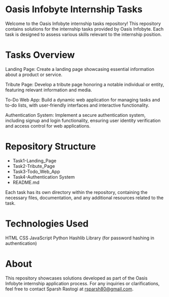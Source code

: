 # Oasis Infobyte Internship Tasks

Welcome to the Oasis Infobyte internship tasks repository! This repository contains solutions for the internship tasks provided by Oasis Infobyte. Each task is designed to assess various skills relevant to the internship position.

# Tasks Overview

Landing Page:
Create a landing page showcasing essential information about a product or service.

Tribute Page:
Develop a tribute page honoring a notable individual or entity, featuring relevant information and media.

To-Do Web App:
Build a dynamic web application for managing tasks and to-do lists, with user-friendly interfaces and interactive functionality.

Authentication System:
Implement a secure authentication system, including signup and login functionality, ensuring user identity verification and access control for web applications.

# Repository Structure
 - Task1-Landing_Page
 - Task2-Tribute_Page
 - Task3-Todo_Web_App
 - Task4-Authentication System
 - README.md
   
Each task has its own directory within the repository, containing the necessary files, documentation, and any additional resources related to the task.

# Technologies Used
HTML
CSS
JavaScript
Python
Hashlib Library (for password hashing in authentication)

# About
This repository showcases solutions developed as part of the Oasis Infobyte internship application process. For any inquiries or clarifications, feel free to contact Sparsh Rastogi at rsparsh80@gmail.com.
